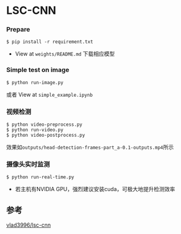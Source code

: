 # LSC-CNN

### Prepare

```
$ pip install -r requirement.txt
```

* View at `weights/README.md` 下载相应模型


### Simple test on image

```
$ python run-image.py
```

或者 View at `simple_example.ipynb`


### 视频检测

```
$ python video-preprocess.py
$ python run-video.py
$ python video-postprocess.py
```

效果如`outputs/head-detection-frames-part_a-0.1-outputs.mp4`所示


### 摄像头实时监测

```
$ python run-real-time.py
```

* 若主机有NVIDIA GPU，强烈建议安装cuda，可极大地提升检测效率

## 参考
[vlad3996/lsc-cnn](https://github.com/vlad3996/lsc-cnn)
